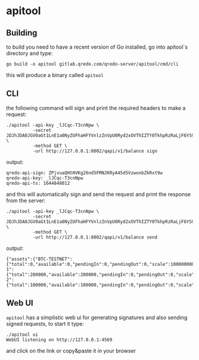 # apitool
## Building
to build you need to have a recent version of Go installed, go into apitool`s directory and type:

`go build -o apitool gitlab.qredo.com/qredo-server/apitool/cmd/cli`

this will produce a binary called `apitool`

## CLI
the following command will sign and print the required headers to make a request:

```
./apitool -api-key _lJCqc-T3cnNpw \
          -secret JDJhJDA0JGV0aGt1LnE1a0NyZUFhaHFYVnlzZnVpU0Ryd2xOVThIZTY0TkhpRzRaLjF6YS9ZSi95SExL \
          -method GET \
          -url http://127.0.0.1:8002/qapi/v1/balance sign 
```

output:

```
qredo-api-sign: ZPjvuaQHtHVKg26nd5FMNJKRyA45d5VzwonbZkRxt9w
qredo-api-key: _lJCqc-T3cnNpw 
qredo-api-ts: 1644848012
```

and this will automatically sign and send the request and print the response from the server:

```
./apitool -api-key _lJCqc-T3cnNpw \
          -secret JDJhJDA0JGV0aGt1LnE1a0NyZUFhaHFYVnlzZnVpU0Ryd2xOVThIZTY0TkhpRzRaLjF6YS9ZSi95SExL \
          -method GET \
          -url http://127.0.0.1:8002/qapi/v1/balance send 
```

output:

```
{"assets":{"BTC-TESTNET":{"total":0,"available":0,"pendingIn":0,"pendingOut":0,"scale":100000000},"QCOIN-1":{"total":200000,"available":200000,"pendingIn":0,"pendingOut":0,"scale":1},"QCOIN-2":{"total":100000,"available":100000,"pendingIn":0,"pendingOut":0,"scale":1}}}
```

## Web UI
`apitool` has a simplistic web ui for generating signatures and also sending signed requests, to start it type:

```
./apitool ui
WebUI listening on http://127.0.0.1:4569
```

and click on the link or copy&paste it in your browser
